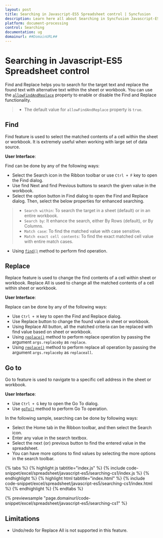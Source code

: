 ```yaml
---
layout: post
title: Searching in Javascript-ES5 Spreadsheet control | Syncfusion
description: Learn here all about Searching in Syncfusion Javascript-ES5 Spreadsheet control of Syncfusion Essential JS 2 and more.
platform: document-processing
control: Searching 
documentation: ug
domainurl: ##DomainURL##
---
```


# Searching in Javascript-ES5 Spreadsheet control

Find and Replace helps you to search for the target text and replace the found text with alternative text within the sheet or workbook. You can use the [`allowFindAndReplace`](https://ej2.syncfusion.com/javascript/documentation/api/spreadsheet/#allowfindandreplace) property to enable or disable the Find and Replace functionality.
 
> * The default value for `allowFindAndReplace` property is `true`.

## Find

Find feature is used to select the matched contents of a cell within the sheet or workbook. It is extremely useful when working with large set of data source.

**User Interface**:

Find can be done by any of the following ways:

* Select the Search icon in the Ribbon toolbar or use `Ctrl + F` key to open the Find dialog.
* Use find Next and find Previous buttons to search the given value in the workbook.
* Select the option button in Find dialog to open the Find and Replace dialog. Then, select the below properties for enhanced searching.

> * `Search within`: To search the target in a sheet (default) or in an entire workbook.
> * `Search by`: It enhance the search, either By Rows (default), or By Columns.
> * `Match case`: To find the matched value with case sensitive.
> * `Match exact cell contents`: To find the exact matched cell value with entire match cases.

* Using [`find()`](https://ej2.syncfusion.com/javascript/documentation/api/spreadsheet/#find) method to perform find operation.

## Replace

Replace feature is used to change the find contents of a cell within sheet or workbook. Replace All is used to change all the matched contents of a cell within sheet or workbook.

**User Interface**:

Replace can be done by any of the following ways:

* Use `Ctrl + H` key to open the Find and Replace dialog.
* Use Replace button to change the found value in sheet or workbook.
* Using Replace All button, all the matched criteria can be replaced with find value based on sheet or workbook.
* Using [`replace()`](https://ej2.syncfusion.com/javascript/documentation/api/spreadsheet/#replace) method to perform replace operation by passing the argument `args.replaceby` as `replace`.
* Using [`replace()`](https://ej2.syncfusion.com/javascript/documentation/api/spreadsheet/#replace) method to perform replace all operation by passing the argument `args.replaceby` as `replaceall`.

## Go to

Go to feature is used to navigate to a specific cell address in the sheet or workbook.

**User Interface**:

* Use `Ctrl + G` key to open the Go To dialog.
* Use [`goTo()`](https://ej2.syncfusion.com/javascript/documentation/api/spreadsheet/#goto) method to perform Go To operation.

In the following sample, searching can be done by following ways:

* Select the Home tab in the Ribbon toolbar, and then select the Search icon.
* Enter any value in the search textbox.
* Select the next (or) previous button to find the entered value in the spreadsheet.
* You can have more options to find values by selecting the more options in the search toolbar.

{% tabs %}
{% highlight js tabtitle="index.js" %}
{% include code-snippet/excel/spreadsheet/javascript-es5/searching-cs1/index.js %}
{% endhighlight %}
{% highlight html tabtitle="index.html" %}
{% include code-snippet/excel/spreadsheet/javascript-es5/searching-cs1/index.html %}
{% endhighlight %}
{% endtabs %}

{% previewsample "page.domainurl/code-snippet/excel/spreadsheet/javascript-es5/searching-cs1" %}

## Limitations

* Undo/redo for Replace All is not supported in this feature.
